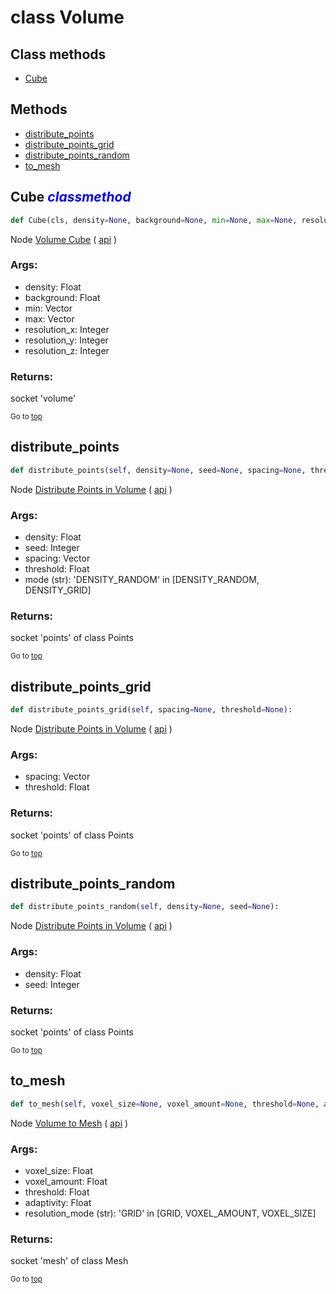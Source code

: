 # class Volume


## Class methods

- [Cube](#Cube-classmethod)


## Methods

- [distribute_points](#distribute_points)
- [distribute_points_grid](#distribute_points_grid)
- [distribute_points_random](#distribute_points_random)
- [to_mesh](#to_mesh)

## Cube <span style="color:blue">*classmethod*</span>

```python
def Cube(cls, density=None, background=None, min=None, max=None, resolution_x=None, resolution_y=None, resolution_z=None):

```
Node [Volume Cube](https://docs.blender.org/manual/en/latest/modeling/geometry_nodes/volume/volume_cube.html) ( [api](https://docs.blender.org/api/current/bpy.types.GeometryNodeVolumeCube.html) )

### Args:
- density: Float
- background: Float
- min: Vector
- max: Vector
- resolution_x: Integer
- resolution_y: Integer
- resolution_z: Integer

### Returns:

  socket 'volume'

<sub>Go to [top](#class-Volume)</sub>

## distribute_points

```python
def distribute_points(self, density=None, seed=None, spacing=None, threshold=None, mode='DENSITY_RANDOM'):

```
Node [Distribute Points in Volume](https://docs.blender.org/manual/en/latest/modeling/geometry_nodes/point/distribute_points_in_volume.html) ( [api](https://docs.blender.org/api/current/bpy.types.GeometryNodeDistributePointsInVolume.html) )

### Args:
- density: Float
- seed: Integer
- spacing: Vector
- threshold: Float
- mode (str): 'DENSITY_RANDOM' in [DENSITY_RANDOM, DENSITY_GRID]

### Returns:

  socket 'points' of class Points

<sub>Go to [top](#class-Volume)</sub>

## distribute_points_grid

```python
def distribute_points_grid(self, spacing=None, threshold=None):

```
Node [Distribute Points in Volume](https://docs.blender.org/manual/en/latest/modeling/geometry_nodes/point/distribute_points_in_volume.html) ( [api](https://docs.blender.org/api/current/bpy.types.GeometryNodeDistributePointsInVolume.html) )

### Args:
- spacing: Vector
- threshold: Float

### Returns:

  socket 'points' of class Points

<sub>Go to [top](#class-Volume)</sub>

## distribute_points_random

```python
def distribute_points_random(self, density=None, seed=None):

```
Node [Distribute Points in Volume](https://docs.blender.org/manual/en/latest/modeling/geometry_nodes/point/distribute_points_in_volume.html) ( [api](https://docs.blender.org/api/current/bpy.types.GeometryNodeDistributePointsInVolume.html) )

### Args:
- density: Float
- seed: Integer

### Returns:

  socket 'points' of class Points

<sub>Go to [top](#class-Volume)</sub>

## to_mesh

```python
def to_mesh(self, voxel_size=None, voxel_amount=None, threshold=None, adaptivity=None, resolution_mode='GRID'):

```
Node [Volume to Mesh](https://docs.blender.org/manual/en/latest/modeling/geometry_nodes/volume/volume_to_mesh.html) ( [api](https://docs.blender.org/api/current/bpy.types.GeometryNodeVolumeToMesh.html) )

### Args:
- voxel_size: Float
- voxel_amount: Float
- threshold: Float
- adaptivity: Float
- resolution_mode (str): 'GRID' in [GRID, VOXEL_AMOUNT, VOXEL_SIZE]

### Returns:

  socket 'mesh' of class Mesh

<sub>Go to [top](#class-Volume)</sub>

